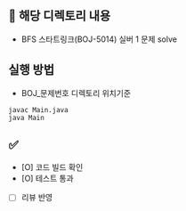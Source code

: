 ## 📝 해당 디렉토리 내용
- BFS 스타트링크(BOJ-5014) 실버 1 문제 solve

## 실행 방법
- BOJ_문제번호 디렉토리 위치기준
```
javac Main.java
java Main
```
## ✅ 
- [O] 코드 빌드 확인
- [O] 테스트 통과
- [ ] 리뷰 반영
